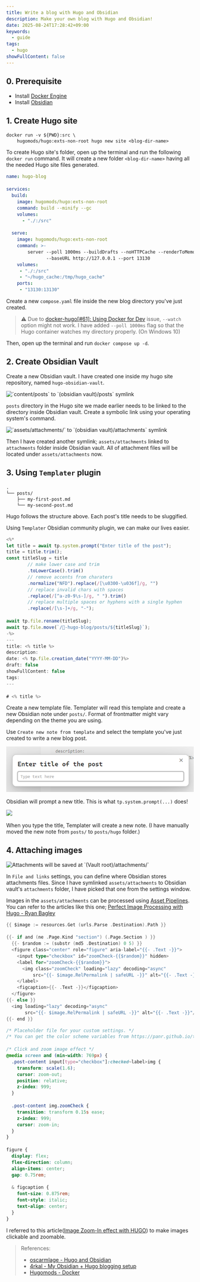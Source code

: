 ```yaml
---
title: Write a blog with Hugo and Obsidian
description: Make your own blog with Hugo and Obsidian!
date: 2025-08-24T17:28:42+09:00
keywords:
  - guide
tags:
  - hugo
showFullContent: false
---
```


## 0. Prerequisite

- Install [Docker Engine](https://docs.docker.com/engine/install/)
- Install [Obsidian](https://obsidian.md/)

## 1. Create Hugo site

```shell
docker run -v ${PWD}:src \
	hugomods/hugo:exts-non-root hugo new site <blog-dir-name>
```

To create Hugo site's folder, open up the terminal and run the following `docker run` command. It will create a new folder `<blog-dir-name>` having all the needed Hugo site files generated.

<!--more-->

```yaml {title="compose.yaml"}
name: hugo-blog

services:
  build:
    image: hugomods/hugo:exts-non-root
    command: build --minify --gc
    volumes:
      - "./:/src"

  serve:
    image: hugomods/hugo:exts-non-root
    command: >-
	    server --poll 1000ms --buildDrafts --noHTTPCache --renderToMemory 
	           --baseURL http://127.0.0.1 --port 13130 
    volumes:
     - "./:/src"
     - "~/hugo_cache:/tmp/hugo_cache"
    ports:
     - "13130:13130"
```

Create a new `compose.yaml` file inside the new blog directory you've just created.

> ⚠&#xFE0F; Due to [docker-hugo\[#61\]: Using Docker for Dev](https://github.com/klakegg/docker-hugo/issues/61) issue, `--watch` option might not work.
> I have added `--poll 1000ms` flag so that the Hugo container watches my directory properly. (On Windows 10)

Then, open up the terminal and run `docker compose up -d`.

## 2. Create Obsidian Vault

Create a new Obsidian vault. I have created one inside my hugo site repository, named `hugo-obsidian-vault`.

![&#96;content/posts&#96; to &#96;(obsidian vault)/posts&#96; symlink](attachments/Pasted%20image%2020250906153203.png)

`posts` directory in the Hugo site we made earlier needs to be linked to the directory inside Obsidian vault. Create a symbolic link using your operating system's command.

![&#96;assets/attachments/&#96; to &#96;(obsidian vault)/attachments&#96; symlink](attachments/Pasted%20image%2020250906153352.png)

Then I have created another symlink; `assets/attachments` linked to `attachments` folder inside Obsidian vault. All of attachment files will be located under `assets/attachments` now.

## 3. Using `Templater` plugin

```
.
└── posts/
	├── my-first-post.md
	└── my-second-post.md
```

Hugo follows the structure above. Each post's title needs to be sluggified.

Using `Templater` Obsidian community plugin, we can make our lives easier.

```js {title="00-new-hugo-post.md"}
<%*
let title = await tp.system.prompt("Enter title of the post");
title = title.trim();
const titleSlug = title
		// make lower case and trim
		.toLowerCase().trim()
		// remove accents from charaters
		.normalize("NFD").replace(/[\u0300-\u036f]/g, "")
		// replace invalid chars with spaces
        .replace(/[^a-z0-9\s-]/g, " ").trim()
        // replace multiple spaces or hyphens with a single hyphen
		.replace(/[\s-]+/g, "-");
		
await tp.file.rename(titleSlug);
await tp.file.move(`/🦊-hugo-blog/posts/${titleSlug}`);
-%>
---
title: <% title %>
description:
date: <% tp.file.creation_date("YYYY-MM-DD")%>
draft: false
showFullContent: false
tags:
---

# <% title %>
```

Create a new template file. Templater will read this template and create a new Obsidian note under `posts/`. Format of frontmatter might vary depending on the theme you are using.

Use `Create new note from template` and select the template you've just created to write a new blog post.

![](attachments/Obsidian_FakraXQdCq.png)

Obsidian will prompt a new title. This is what `tp.system.prompt(...)` does!

![](attachments/Pasted%20image%2020250906153311.png)

When you type the title, Templater will create a new note. (I have manually moved the new note from `posts/` to `posts/hugo` folder.)

## 4. Attaching images

![Attachments will be saved at &#96;(Vault root)/attachments/&#96;](attachments/Pasted%20image%2020250904233946.png)

In `File and links` settings, you can define where Obsidian stores attachments files. Since I have symlinked `assets/attachments` to Obsidian vault's `attachments` folder, I have picked that one from the settings window.

Images in the `assets/attachments` can be processed using [Asset Pipelines](https://gohugo.io/about/features/#asset-pipelines). You can refer to the articles like this one; [Perfect Image Processing with Hugo - Ryan Bagley](https://rb.ax/blog/perfect-image-processing-with-hugo/)

```go {open=false, title="layouts/_markup/render-image.html"}
{{ $image := resources.Get (urls.Parse .Destination).Path }}

{{- if and (ne .Page.Kind "section") (.Page.Section ) }}
  {{- $random := (substr (md5 .Destination) 0 5) }}
  <figure class="center" role="figure" aria-label="{{- .Text -}}">
    <input type="checkbox" id="zoomCheck-{{$random}}" hidden>
    <label for="zoomCheck-{{$random}}">
      <img class="zoomCheck" loading="lazy" decoding="async"
          src="{{- $image.RelPermalink | safeURL -}}" alt="{{- .Text -}}"/>
    </label>
    <figcaption>{{- .Text -}}</figcaption>
  </figure>
{{- else }}
  <img loading="lazy" decoding="async"
       src="{{- $image.RelPermalink | safeURL -}}" alt="{{- .Text -}}"/>
{{- end }}
```

```css {open=false, title="assets/css/terminal.css"}
/* Placeholder file for your custom settings. */
/* You can get the color scheme variables from https://panr.github.io/terminal-css/ */

/* Click and zoom image effect */
@media screen and (min-width: 769px) {
  .post-content input[type="checkbox"]:checked~label>img {
    transform: scale(1.6);
    cursor: zoom-out;
    position: relative;
    z-index: 999;
  }

  .post-content img.zoomCheck {
    transition: transform 0.15s ease;
    z-index: 999;
    cursor: zoom-in;
  }
}

figure {
  display: flex;
  flex-direction: column;
  align-items: center;
  gap: 0.75rem;

  & figcaption {
    font-size: 0.875rem;
    font-style: italic;
    text-align: center;
  }
}
```

I referred to this article([Image Zoom-In effect with HUGO](https://adityatelange.in/blog/hugo-image-zoom-in/)) to make images clickable and zoomable.

> References:
> - [oscarmlage - Hugo and Obsidian](https://oscarmlage.com/posts/hugo-and-obsidian/)
> - [4rkal - My Obsidian + Hugo blogging setup](https://4rkal.com/posts/obsidian-hugo/)
> - [Hugomods - Docker](https://docker.hugomods.com/docs/introduction/)